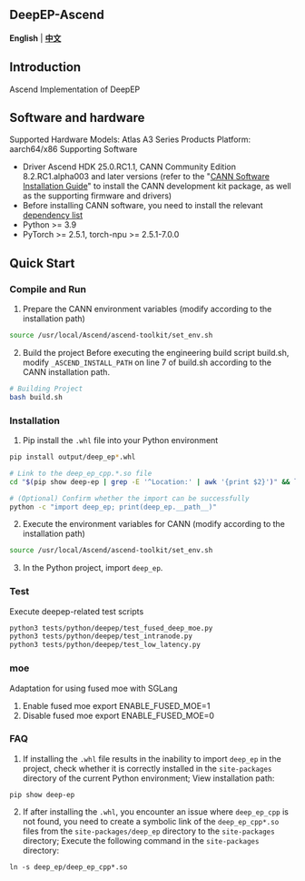 <h2 align="left">
DeepEP-Ascend
</h2>

<p align="left">
<a><b>English</b></a> | <a href="README_CN.md"><b>中文</b></a>
</p>


## Introduction
Ascend Implementation of DeepEP

## Software and hardware
Supported Hardware Models: Atlas A3 Series Products
Platform: aarch64/x86
Supporting Software
- Driver Ascend HDK 25.0.RC1.1, CANN Community Edition 8.2.RC1.alpha003 and later versions (refer to the "[CANN Software Installation Guide](https://www.hiascend.com/document/detail/zh/CANNCommunityEdition/82RC1alpha003/softwareinst/instg/instg_0001.html?Mode=PmIns&OS=Ubuntu&Software=cannToolKit)" to install the CANN development kit package, as well as the supporting firmware and drivers)
- Before installing CANN software, you need to install the relevant [dependency list](https://www.hiascend.com/document/detail/zh/CANNCommunityEdition/82RC1alpha003/softwareinst/instg/instg_0045.html)
- Python >= 3.9
- PyTorch >= 2.5.1, torch-npu >= 2.5.1-7.0.0

## Quick Start
### Compile and Run
1. Prepare the CANN environment variables (modify according to the installation path)
```bash
source /usr/local/Ascend/ascend-toolkit/set_env.sh
```

2. Build the project
Before executing the engineering build script build.sh, modify `_ASCEND_INSTALL_PATH` on line 7 of build.sh according to the CANN installation path.
```bash
# Building Project
bash build.sh
```

### Installation
1. Pip install the `.whl` file into your Python environment
```bash
pip install output/deep_ep*.whl

# Link to the deep_ep_cpp.*.so file
cd "$(pip show deep-ep | grep -E '^Location:' | awk '{print $2}')" && ln -s deep_ep/deep_ep_cpp*.so && cd -

# (Optional) Confirm whether the import can be successfully
python -c "import deep_ep; print(deep_ep.__path__)"
```

2. Execute the environment variables for CANN (modify according to the installation path)
```bash
source /usr/local/Ascend/ascend-toolkit/set_env.sh
```
3. In the Python project, import `deep_ep`.

### Test
Execute deepep-related test scripts
```bash
python3 tests/python/deepep/test_fused_deep_moe.py
python3 tests/python/deepep/test_intranode.py
python3 tests/python/deepep/test_low_latency.py
```

### moe
Adaptation for using fused moe with SGLang
1. Enable fused moe
   export ENABLE_FUSED_MOE=1
2. Disable fused moe
   export ENABLE_FUSED_MOE=0

### FAQ
1. If installing the `.whl` file results in the inability to import `deep_ep` in the project, check whether it is correctly installed in the `site-packages` directory of the current Python environment;
View installation path:
```
pip show deep-ep
```

2. If after installing the `.whl`, you encounter an issue where `deep_ep_cpp` is not found, you need to create a symbolic link of the `deep_ep_cpp*.so` files from the `site-packages/deep_ep` directory to the `site-packages` directory;
Execute the following command in the `site-packages` directory:
```
ln -s deep_ep/deep_ep_cpp*.so
```
